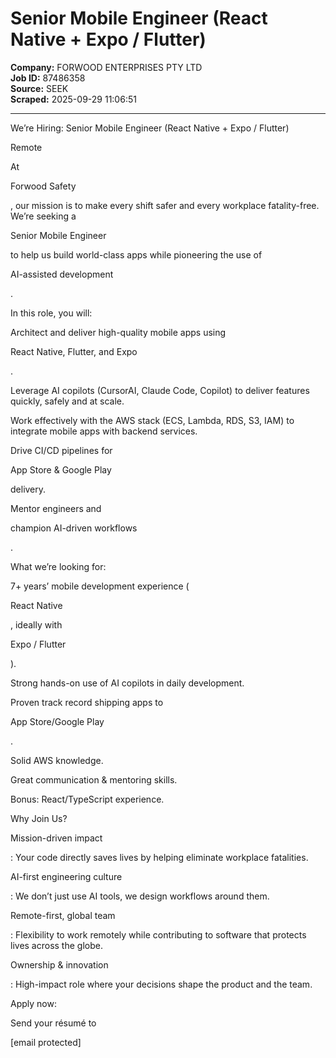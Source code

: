 # Senior Mobile Engineer (React Native + Expo / Flutter)

**Company:** FORWOOD ENTERPRISES PTY LTD  
**Job ID:** 87486358  
**Source:** SEEK  
**Scraped:** 2025-09-29 11:06:51

---

We’re Hiring: Senior Mobile Engineer (React Native + Expo / Flutter)

Remote

At

Forwood Safety

, our mission is to make every shift safer and every workplace fatality-free. We’re seeking a

Senior Mobile Engineer

to help us build world-class apps while pioneering the use of

AI-assisted development

.

In this role, you will:

Architect and deliver high-quality mobile apps using

React Native, Flutter, and Expo

.

Leverage AI copilots (CursorAI, Claude Code, Copilot) to deliver features quickly, safely and at scale.

Work effectively with the AWS stack (ECS, Lambda, RDS, S3, IAM) to integrate mobile apps with backend services.

Drive CI/CD pipelines for

App Store & Google Play

delivery.

Mentor engineers and

champion AI-driven workflows

.

What we’re looking for:

7+ years’ mobile development experience (

React Native

, ideally with

Expo / Flutter

).

Strong hands-on use of AI copilots in daily development.

Proven track record shipping apps to

App Store/Google Play

.

Solid AWS knowledge.

Great communication & mentoring skills.

Bonus: React/TypeScript experience.

Why Join Us?

Mission-driven impact

: Your code directly saves lives by helping eliminate workplace fatalities.

AI-first engineering culture

: We don’t just use AI tools, we design workflows around them.

Remote-first, global team

: Flexibility to work remotely while contributing to software that protects lives across the globe.

Ownership & innovation

: High-impact role where your decisions shape the product and the team.

Apply now:

Send your résumé to

[email protected]

